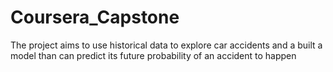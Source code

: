 # Coursera_Capstone
The project aims to use historical data to explore car accidents and a built a model than can predict its future probability of an accident to happen
